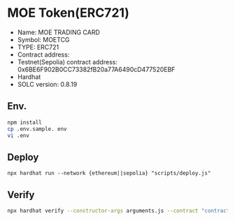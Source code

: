 # MOE Token(ERC721)

- Name: MOE TRADING CARD
- Symbol: MOETCG
- TYPE: ERC721
- Contract address: 
- Testnet(Sepolia) contract address: 0x6BE6F902B0CC73382fB20a77A6490cD477520EBF
- Hardhat
- SOLC version: 0.8.19

## Env.

```bash
npm install
cp .env.sample. env
vi .env
```

## Deploy

```bssh
npx hardhat run --network {ethereum||sepolia} "scripts/deploy.js"
```

## Verify

```bash
npx hardhat verify --constructor-args arguments.js --contract "contracts/MoeErc721.sol:MoeErc721" --network {ethereum||sepolia} {CONTRACT_ADDRESS}
```


